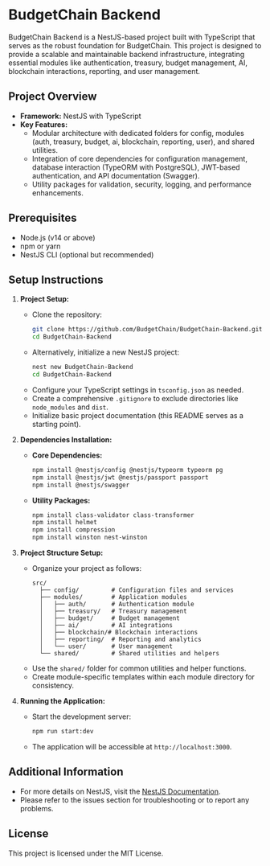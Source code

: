 # BudgetChain Backend

BudgetChain Backend is a NestJS-based project built with TypeScript that serves as the robust foundation for BudgetChain. This project is designed to provide a scalable and maintainable backend infrastructure, integrating essential modules like authentication, treasury, budget management, AI, blockchain interactions, reporting, and user management.

## Project Overview

- **Framework:** NestJS with TypeScript
- **Key Features:**  
  - Modular architecture with dedicated folders for config, modules (auth, treasury, budget, ai, blockchain, reporting, user), and shared utilities.
  - Integration of core dependencies for configuration management, database interaction (TypeORM with PostgreSQL), JWT-based authentication, and API documentation (Swagger).
  - Utility packages for validation, security, logging, and performance enhancements.

## Prerequisites

- Node.js (v14 or above)
- npm or yarn
- NestJS CLI (optional but recommended)

## Setup Instructions

1. **Project Setup:**
   - Clone the repository:
     ```bash
     git clone https://github.com/BudgetChain/BudgetChain-Backend.git
     cd BudgetChain-Backend
     ```
   - Alternatively, initialize a new NestJS project:
     ```bash
     nest new BudgetChain-Backend
     cd BudgetChain-Backend
     ```
   - Configure your TypeScript settings in `tsconfig.json` as needed.
   - Create a comprehensive `.gitignore` to exclude directories like `node_modules` and `dist`.
   - Initialize basic project documentation (this README serves as a starting point).

2. **Dependencies Installation:**
   - **Core Dependencies:**
     ```bash
     npm install @nestjs/config @nestjs/typeorm typeorm pg
     npm install @nestjs/jwt @nestjs/passport passport
     npm install @nestjs/swagger
     ```
   - **Utility Packages:**
     ```bash
     npm install class-validator class-transformer
     npm install helmet
     npm install compression
     npm install winston nest-winston
     ```

3. **Project Structure Setup:**
   - Organize your project as follows:
     ```
     src/
       ├── config/         # Configuration files and services
       ├── modules/        # Application modules
       │   ├── auth/       # Authentication module
       │   ├── treasury/   # Treasury management
       │   ├── budget/     # Budget management
       │   ├── ai/         # AI integrations
       │   ├── blockchain/# Blockchain interactions
       │   ├── reporting/  # Reporting and analytics
       │   └── user/       # User management
       └── shared/         # Shared utilities and helpers
     ```
   - Use the `shared/` folder for common utilities and helper functions.
   - Create module-specific templates within each module directory for consistency.

4. **Running the Application:**
   - Start the development server:
     ```bash
     npm run start:dev
     ```
   - The application will be accessible at `http://localhost:3000`.

## Additional Information

- For more details on NestJS, visit the [NestJS Documentation](https://docs.nestjs.com/).
- Please refer to the issues section for troubleshooting or to report any problems.

## License

This project is licensed under the MIT License.
